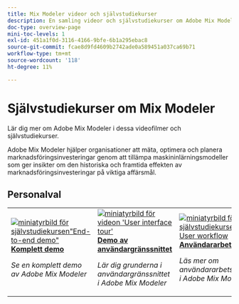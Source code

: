 ```yaml
---
title: Mix Modeler videor och självstudiekurser
description: En samling videor och självstudiekurser om Adobe Mix Modeler.
doc-type: overview-page
mini-toc-levels: 1
exl-id: 451a1f0d-3116-4166-9bfe-6b1a295ebac8
source-git-commit: fcae8d9fd4609b2742ade0a589451a037ca69b71
workflow-type: tm+mt
source-wordcount: '118'
ht-degree: 11%

---
```


# Självstudiekurser om Mix Modeler

Lär dig mer om Adobe Mix Modeler i dessa videofilmer och självstudiekurser.

Adobe Mix Modeler hjälper organisationer att mäta, optimera och planera marknadsföringsinvesteringar genom att tillämpa maskininlärningsmodeller som ger insikter om den historiska och framtida effekten av marknadsföringsinvesteringar på viktiga affärsmål.


<div id="recs-overview-body-1"></div>
<div id="recs-overview-body-2"></div>
<div id="recs-overview-body-3"></div>
<div id="recs-overview-body-4"></div>
<div id="recs-overview-body-5"></div>
<div id="recs-overview-body-6"></div>

## Personalval

<div id="staff-picks-section">
<table style="margin-top: 0 !important">
<tr>
  <td>
    <a href="intro/demo.md">
      <img alt="miniatyrbild för självstudiekursen&quot;End-to-end demo&quot;" src="https://video.tv.adobe.com/v/3440798?format=jpeg&captions=swe" />
    </a>
    <div>
      <a href="intro/demo.md">
    <strong> Komplett demo</strong>
    </a>
    </div>
    <p>
    <em>Se en komplett demo av Adobe Mix Modeler</em>
    <p>
  </td>
  <td>
    <a href="intro/user-interface-tour.md">
      <img alt="miniatyrbild för videon &apos;User interface tour&apos;" src="https://video.tv.adobe.com/v/3452386?format=jpeg&captions=swe" />
    </a>
    <div>
      <a href="intro/user-interface-tour.md">
    <strong> Demo av användargränssnittet </strong>
    </a>
    </div>
    <p>
    <em>Lär dig grunderna i användargränssnittet i Adobe Mix Modeler</em>
    <p>
  </td>
  <td>
    <a href="intro/user-workflow.md">
      <img alt="miniatyrbild för självstudiekursen User workflow" src="https://video.tv.adobe.com/v/3440207?format=jpeg&captions=swe" />
    </a>
    <div>
      <a href="intro/user-workflow.md">
    <strong> Användararbetsflöde </strong>
    </a>
    </div>
    <p>
    <em>Läs mer om användararbetsflödet i Adobe Mix Modeler</em>
    <p>
  </td>
</tr>
</table>

</div>
